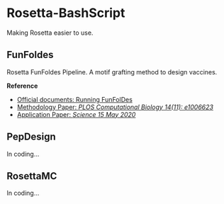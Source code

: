 # Rosetta-BashScript
Making Rosetta easier to use.

FunFoldes
---
Rosetta FunFoldes Pipeline. A motif grafting method to design vaccines.

**Reference**
+ [Official documents: Running FunFolDes](https://new.rosettacommons.org/docs/latest/scripting_documentation/RosettaScripts/composite_protocols/fold_from_loops/RunningFunFolDes)
+ [Methodology Paper: _PLOS Computational Biology 14(11): e1006623_](https://journals.plos.org/ploscompbiol/article?id=10.1371/journal.pcbi.1006623)
+ [Application Paper: _Science 15 May 2020_](https://science.sciencemag.org/content/368/6492/eaay5051.full)

PepDesign
---
In coding...

RosettaMC
---
In coding...

